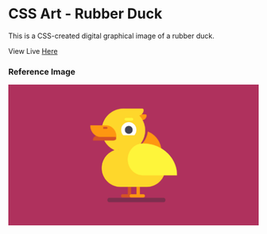 # CSS Art - Rubber Duck

This is a CSS-created digital graphical image of a rubber duck.

View Live [Here](https://nwoye-ezekiel.github.io/CSS-Art-Rubber-Duck/)

### Reference Image

![Rubber-Duck](/rubber-duck.png)
